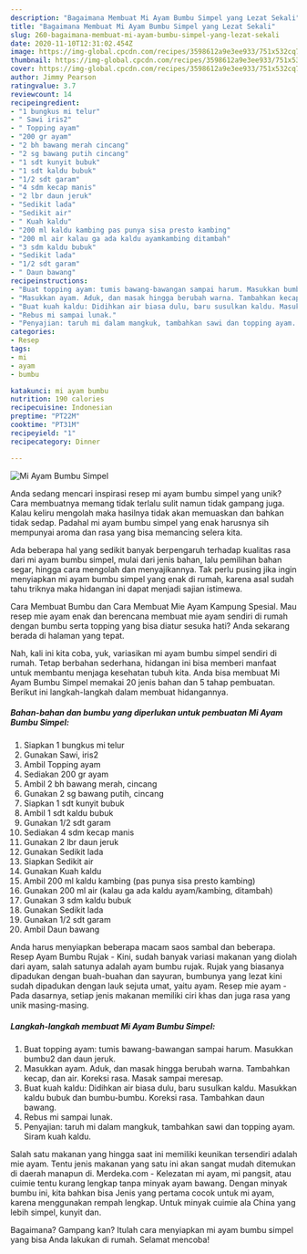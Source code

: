 ```yaml
---
description: "Bagaimana Membuat Mi Ayam Bumbu Simpel yang Lezat Sekali"
title: "Bagaimana Membuat Mi Ayam Bumbu Simpel yang Lezat Sekali"
slug: 260-bagaimana-membuat-mi-ayam-bumbu-simpel-yang-lezat-sekali
date: 2020-11-10T12:31:02.454Z
image: https://img-global.cpcdn.com/recipes/3598612a9e3ee933/751x532cq70/mi-ayam-bumbu-simpel-foto-resep-utama.jpg
thumbnail: https://img-global.cpcdn.com/recipes/3598612a9e3ee933/751x532cq70/mi-ayam-bumbu-simpel-foto-resep-utama.jpg
cover: https://img-global.cpcdn.com/recipes/3598612a9e3ee933/751x532cq70/mi-ayam-bumbu-simpel-foto-resep-utama.jpg
author: Jimmy Pearson
ratingvalue: 3.7
reviewcount: 14
recipeingredient:
- "1 bungkus mi telur"
- " Sawi iris2"
- " Topping ayam"
- "200 gr ayam"
- "2 bh bawang merah cincang"
- "2 sg bawang putih cincang"
- "1 sdt kunyit bubuk"
- "1 sdt kaldu bubuk"
- "1/2 sdt garam"
- "4 sdm kecap manis"
- "2 lbr daun jeruk"
- "Sedikit lada"
- "Sedikit air"
- " Kuah kaldu"
- "200 ml kaldu kambing pas punya sisa presto kambing"
- "200 ml air kalau ga ada kaldu ayamkambing ditambah"
- "3 sdm kaldu bubuk"
- "Sedikit lada"
- "1/2 sdt garam"
- " Daun bawang"
recipeinstructions:
- "Buat topping ayam: tumis bawang-bawangan sampai harum. Masukkan bumbu2 dan daun jeruk."
- "Masukkan ayam. Aduk, dan masak hingga berubah warna. Tambahkan kecap, dan air. Koreksi rasa. Masak sampai meresap."
- "Buat kuah kaldu: Didihkan air biasa dulu, baru susulkan kaldu. Masukkan kaldu bubuk dan bumbu-bumbu. Koreksi rasa. Tambahkan daun bawang."
- "Rebus mi sampai lunak."
- "Penyajian: taruh mi dalam mangkuk, tambahkan sawi dan topping ayam. Siram kuah kaldu."
categories:
- Resep
tags:
- mi
- ayam
- bumbu

katakunci: mi ayam bumbu 
nutrition: 190 calories
recipecuisine: Indonesian
preptime: "PT22M"
cooktime: "PT31M"
recipeyield: "1"
recipecategory: Dinner

---
```



![Mi Ayam Bumbu Simpel](https://img-global.cpcdn.com/recipes/3598612a9e3ee933/751x532cq70/mi-ayam-bumbu-simpel-foto-resep-utama.jpg)

Anda sedang mencari inspirasi resep mi ayam bumbu simpel yang unik? Cara membuatnya memang tidak terlalu sulit namun tidak gampang juga. Kalau keliru mengolah maka hasilnya tidak akan memuaskan dan bahkan tidak sedap. Padahal mi ayam bumbu simpel yang enak harusnya sih mempunyai aroma dan rasa yang bisa memancing selera kita.

Ada beberapa hal yang sedikit banyak berpengaruh terhadap kualitas rasa dari mi ayam bumbu simpel, mulai dari jenis bahan, lalu pemilihan bahan segar, hingga cara mengolah dan menyajikannya. Tak perlu pusing jika ingin menyiapkan mi ayam bumbu simpel yang enak di rumah, karena asal sudah tahu triknya maka hidangan ini dapat menjadi sajian istimewa.

Cara Membuat Bumbu dan Cara Membuat Mie Ayam Kampung Spesial. Mau resep mie ayam enak dan berencana membuat mie ayam sendiri di rumah dengan bumbu serta topping yang bisa diatur sesuka hati? Anda sekarang berada di halaman yang tepat.


Nah, kali ini kita coba, yuk, variasikan mi ayam bumbu simpel sendiri di rumah. Tetap berbahan sederhana, hidangan ini bisa memberi manfaat untuk membantu menjaga kesehatan tubuh kita. Anda bisa membuat Mi Ayam Bumbu Simpel memakai 20 jenis bahan dan 5 tahap pembuatan. Berikut ini langkah-langkah dalam membuat hidangannya.

<!--inarticleads1-->

##### Bahan-bahan dan bumbu yang diperlukan untuk pembuatan Mi Ayam Bumbu Simpel:

1. Siapkan 1 bungkus mi telur
1. Gunakan  Sawi, iris2
1. Ambil  Topping ayam
1. Sediakan 200 gr ayam
1. Ambil 2 bh bawang merah, cincang
1. Gunakan 2 sg bawang putih, cincang
1. Siapkan 1 sdt kunyit bubuk
1. Ambil 1 sdt kaldu bubuk
1. Gunakan 1/2 sdt garam
1. Sediakan 4 sdm kecap manis
1. Gunakan 2 lbr daun jeruk
1. Gunakan Sedikit lada
1. Siapkan Sedikit air
1. Gunakan  Kuah kaldu
1. Ambil 200 ml kaldu kambing (pas punya sisa presto kambing)
1. Gunakan 200 ml air (kalau ga ada kaldu ayam/kambing, ditambah)
1. Gunakan 3 sdm kaldu bubuk
1. Gunakan Sedikit lada
1. Gunakan 1/2 sdt garam
1. Ambil  Daun bawang


Anda harus menyiapkan beberapa macam saos sambal dan beberapa. Resep Ayam Bumbu Rujak - Kini, sudah banyak variasi makanan yang diolah dari ayam, salah satunya adalah ayam bumbu rujak. Rujak yang biasanya dipadukan dengan buah-buahan dan sayuran, bumbunya yang lezat kini sudah dipadukan dengan lauk sejuta umat, yaitu ayam. Resep mie ayam - Pada dasarnya, setiap jenis makanan memiliki ciri khas dan juga rasa yang unik masing-masing. 

<!--inarticleads2-->

##### Langkah-langkah membuat Mi Ayam Bumbu Simpel:

1. Buat topping ayam: tumis bawang-bawangan sampai harum. Masukkan bumbu2 dan daun jeruk.
1. Masukkan ayam. Aduk, dan masak hingga berubah warna. Tambahkan kecap, dan air. Koreksi rasa. Masak sampai meresap.
1. Buat kuah kaldu: Didihkan air biasa dulu, baru susulkan kaldu. Masukkan kaldu bubuk dan bumbu-bumbu. Koreksi rasa. Tambahkan daun bawang.
1. Rebus mi sampai lunak.
1. Penyajian: taruh mi dalam mangkuk, tambahkan sawi dan topping ayam. Siram kuah kaldu.


Salah satu makanan yang hingga saat ini memiliki keunikan tersendiri adalah mie ayam. Tentu jenis makanan yang satu ini akan sangat mudah ditemukan di daerah manapun di. Merdeka.com - Kelezatan mi ayam, mi pangsit, atau cuimie tentu kurang lengkap tanpa minyak ayam bawang. Dengan minyak bumbu ini, kita bahkan bisa Jenis yang pertama cocok untuk mi ayam, karena menggunakan rempah lengkap. Untuk minyak cuimie ala China yang lebih simpel, kunyit dan. 

Bagaimana? Gampang kan? Itulah cara menyiapkan mi ayam bumbu simpel yang bisa Anda lakukan di rumah. Selamat mencoba!
